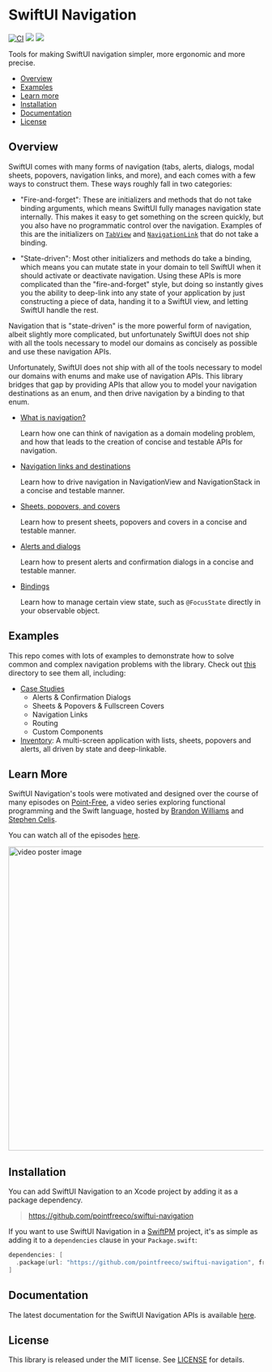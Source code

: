 # SwiftUI Navigation

[![CI](https://github.com/pointfreeco/swiftui-navigation/actions/workflows/ci.yml/badge.svg)](https://github.com/pointfreeco/swiftui-navigation/actions/workflows/ci.yml)
[![](https://img.shields.io/endpoint?url=https%3A%2F%2Fswiftpackageindex.com%2Fapi%2Fpackages%2Fpointfreeco%2Fswiftui-navigation%2Fbadge%3Ftype%3Dswift-versions)](https://swiftpackageindex.com/pointfreeco/swiftui-navigation)
[![](https://img.shields.io/endpoint?url=https%3A%2F%2Fswiftpackageindex.com%2Fapi%2Fpackages%2Fpointfreeco%2Fswiftui-navigation%2Fbadge%3Ftype%3Dplatforms)](https://swiftpackageindex.com/pointfreeco/swiftui-navigation)

Tools for making SwiftUI navigation simpler, more ergonomic and more precise.

  * [Overview](#overview)
  * [Examples](#examples)
  * [Learn more](#learn-more)
  * [Installation](#installation)
  * [Documentation](#documentation)
  * [License](#license)

## Overview

SwiftUI comes with many forms of navigation (tabs, alerts, dialogs, modal sheets, popovers, 
navigation links, and more), and each comes with a few ways to construct them. These ways roughly 
fall in two categories:

  * "Fire-and-forget": These are initializers and methods that do not take binding arguments, which 
  means SwiftUI fully manages navigation state internally. This makes it easy to get something on 
  the screen quickly, but you also have no programmatic control over the navigation. Examples of 
  this are the initializers on [`TabView`][TabView.init] and [`NavigationLink`][NavigationLink.init] 
  that do not take a binding.

  * "State-driven": Most other initializers and methods do take a binding, which means you can 
  mutate state in your domain to tell SwiftUI when it should activate or deactivate navigation. 
  Using these APIs is more complicated than the "fire-and-forget" style, but doing so instantly
  gives you the ability to deep-link into any state of your application by just constructing a 
  piece of data, handing it to a SwiftUI view, and letting SwiftUI handle the rest.

Navigation that is "state-driven" is the more powerful form of navigation, albeit slightly more 
complicated, but unfortunately SwiftUI does not ship with all the tools necessary to model our 
domains as concisely as possible and use these navigation APIs.

Unfortunately, SwiftUI does not ship with all of the tools necessary to model our domains with 
enums and make use of navigation APIs. This library bridges that gap by providing APIs that allow
you to model your navigation destinations as an enum, and then drive navigation by a binding
to that enum.

* [What is navigation?](#)

  Learn how one can think of navigation as a domain modeling problem, and how that leads to the
  creation of concise and testable APIs for navigation.

* [Navigation links and destinations](#)

  Learn how to drive navigation in NavigationView and NavigationStack in a concise and testable 
  manner.

* [Sheets, popovers, and covers](#)

  Learn how to present sheets, popovers and covers in a concise and testable manner.

* [Alerts and dialogs](#)

  Learn how to present alerts and confirmation dialogs in a concise and testable manner.
  
* [Bindings](#)

  Learn how to manage certain view state, such as `@FocusState` directly in your observable object.

## Examples

This repo comes with lots of examples to demonstrate how to solve common and complex navigation 
problems with the library. Check out [this](./Examples) directory to see them all, including:

* [Case Studies](./Examples/CaseStudies)
  * Alerts & Confirmation Dialogs
  * Sheets & Popovers & Fullscreen Covers
  * Navigation Links
  * Routing
  * Custom Components
* [Inventory](./Examples/Inventory): A multi-screen application with lists, sheets, popovers and 
alerts, all driven by state and deep-linkable.

## Learn More

SwiftUI Navigation's tools were motivated and designed over the course of many episodes on [Point-Free](https://www.pointfree.co), a video series exploring functional programming and the 
Swift language, hosted by [Brandon Williams](https://twitter.com/mbrandonw) and [Stephen Celis](https://twitter.com/stephencelis).

You can watch all of the episodes [here](https://www.pointfree.co/collections/swiftui/navigation).

<a href="https://www.pointfree.co/collections/swiftui/navigation">
  <img alt="video poster image" src="https://d3rccdn33rt8ze.cloudfront.net/episodes/0166.jpeg" width="600">
</a>

## Installation

You can add SwiftUI Navigation to an Xcode project by adding it as a package dependency.

> https://github.com/pointfreeco/swiftui-navigation

If you want to use SwiftUI Navigation in a [SwiftPM](https://swift.org/package-manager/) project, 
it's as simple as adding it to a `dependencies` clause in your `Package.swift`:

``` swift
dependencies: [
  .package(url: "https://github.com/pointfreeco/swiftui-navigation", from: "0.3.0")
]
```

## Documentation

The latest documentation for the SwiftUI Navigation APIs is available [here](http://pointfreeco.github.io/swiftui-navigation/main/documentation/swiftuinavigation/).

## License

This library is released under the MIT license. See [LICENSE](LICENSE) for details.

[NavigationLink.init]: https://developer.apple.com/documentation/swiftui/navigationlink/init(destination:label:)-27n7s
[TabView.init]: https://developer.apple.com/documentation/swiftui/tabview/init(content:)
[case-paths-gh]: https://github.com/pointfreeco/swift-case-paths
